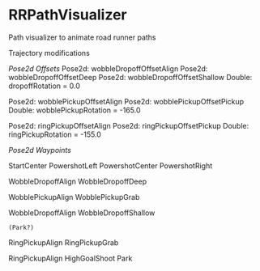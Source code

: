 # RRPathVisualizer
 Path visualizer to animate road runner paths

Trajectory modifications


*Pose2d Offsets*
Pose2d: wobbleDropoffOffsetAlign
Pose2d: wobbleDropoffOffsetDeep
Pose2d: wobbleDropoffOffsetShallow
Double: dropoffRotation = 0.0

Pose2d: wobblePickupOffsetAlign
Pose2d: wobblePickupOffsetPickup
Double: wobblePickupRotation = -165.0

Pose2d: ringPickupOffsetAlign
Pose2d: ringPickupOffsetPickup
Double: ringPickupRotation = -155.0



*Pose2d Waypoints*

StartCenter
PowershotLeft
PowershotCenter
PowershotRight

WobbleDropoffAlign
WobbleDropoffDeep

WobblePickupAlign
WobblePickupGrab

WobbleDropoffAlign
WobbleDropoffShallow

	(Park?)

RingPickupAlign
RingPickupGrab

RingPickupAlign
HighGoalShoot
Park

